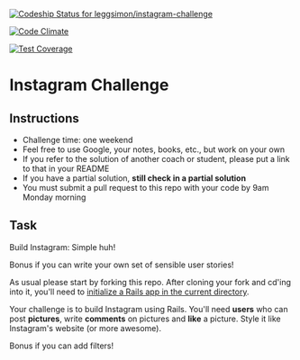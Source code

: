 [![Codeship Status for leggsimon/instagram-challenge](https://codeship.com/projects/2cb54010-3160-0133-e0ee-0a744e9a501a/status?branch=master)](https://codeship.com/projects/99699)

[![Code Climate](https://codeclimate.com/github/leggsimon/instagram-challenge/badges/gpa.svg)](https://codeclimate.com/github/leggsimon/instagram-challenge)

[![Test Coverage](https://codeclimate.com/github/leggsimon/instagram-challenge/badges/coverage.svg)](https://codeclimate.com/github/leggsimon/instagram-challenge/coverage)

Instagram Challenge
===================

Instructions
-------
* Challenge time: one weekend
* Feel free to use Google, your notes, books, etc., but work on your own
* If you refer to the solution of another coach or student, please put a link to that in your README
* If you have a partial solution, **still check in a partial solution**
* You must submit a pull request to this repo with your code by 9am Monday morning

Task
-----

Build Instagram: Simple huh!

Bonus if you can write your own set of sensible user stories!

As usual please start by forking this repo. After cloning your fork and cd'ing into it, you'll need to [initialize a Rails app in the current directory](http://blog.jasonmeridth.com/posts/create-rails-application-in-current-directory/).

Your challenge is to build Instagram using Rails. You'll need **users** who can post **pictures**, write **comments** on pictures and **like** a picture. Style it like Instagram's website (or more awesome).

Bonus if you can add filters!
